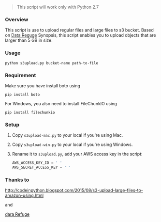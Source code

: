 > This script will work only with Python 2.7

### Overview

This script is use to upload regular files and large files to s3 bucket. Based on [Data Reguge](https://github.com/datarefuge) Synopsis, this script enables you to upload objects that are larger than 5 GB in size.

### Usage

`python s3upload.py bucket-name path-to-file` 

### Requirement 

Make sure you have install boto using 

`pip install boto`

For Windows, you also need to install FileChunkIO using

`pip install filechunkio`

### Setup

1. Copy `s3upload-mac.py` to your local if you're using Mac. 

2. Copy `s3upload-win.py` to your local if you're using Windows.

3. Rename it to `s3upload.py`, add your AWS access key in the script:

   ```python
   AWS_ACCESS_KEY_ID = ' '
   AWS_SECRET_ACCESS_KEY = ' '
   ```

### Thanks to

http://codeinpython.blogspot.com/2015/08/s3-upload-large-files-to-amazon-using.html

and

[dara Refuge](https://github.com/datarefuge/s3uploader)